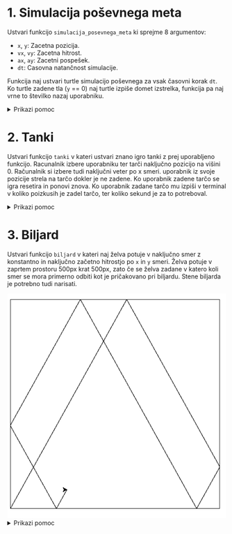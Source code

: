 
# 1. Simulacija poševnega meta

Ustvari funkcijo `simulacija_posevnega_meta` ki sprejme 8 argumentov:

* `x`, `y`: Zacetna pozicija.
* `vx`, `vy`: Zacetna hitrost.
* `ax`, `ay`: Zacetni pospešek.
* `dt`: Casovna natančnost simulacije.

Funkcija naj ustvari turtle simulacijo poševnega za vsak časovni korak `dt`. Ko turtle zadene tla (`y` == 0) naj turtle izpiše domet izstrelka,
funkcija pa naj vrne to številko nazaj uporabniku.

<details>

<summary>Prikazi pomoc</summary>

```python
import turtle

turtle.write(f"To je test: {a}")
turtle.goto(x, y)
turtle.speed(-1)
turtle.exitonclick()

def funkcija(a, b):
  return a + b

for i in range(0, 10, 1):
  print(i)

while(True):
  break

if(2 > 3):
  print("Hello")
```

</details>

# 2. Tanki

Ustvari funkcijo `tanki` v kateri ustvari znano igro tanki z prej uporabljeno funkcijo. Racunalnik izbere uporabniku ter tarči naključno pozicijo na višini 0.
Računalnik si izbere tudi naključni veter po x smeri. uporabnik iz svoje pozicije strela na tarčo dokler je ne zadene.
Ko uporabnik zadene tarčo se igra resetira in ponovi znova. Ko uporabnik zadane tarčo mu izpiši v terminal v koliko poizkusih je zadel tarčo,
ter koliko sekund je za to potreboval.

<details>

<summary>Prikazi pomoc</summary>

```python
import turtle
import time
import random

random.randint(0, 100) # Vrne nakljucno stevilko med 0 in 100
time.time() # Vrne cas izvajanja programa v sekundah.
turtle.write(f"To je test: {a}")
turtle.dot(10, "red") # Narise rdeco piko velikosti 10px
turtle.goto(x, y)
turtle.speed(-1)
turtle.exitonclick()

def funkcija(a, b):
  return a + b

for i in range(0, 10, 1):
  print(i)

while(True):
  break

if(2 > 3):
  print("Hello")
```

</details>

# 3. Biljard

Ustvari funkcijo `biljard` v kateri naj želva potuje v naključno smer z konstantno in naključno začetno hitrostjo po `x` in `y` smeri.
Želva potuje v zaprtem prostoru 500px krat 500px, zato če se želva zadane v katero koli smer se mora primerno odbiti kot je pričakovano pri biljardu.
Stene biljarda je potrebno tudi narisati.

<img src="https://github.com/urosjarc/informatika/blob/main/media/turtle_biljard.png">

<details>

<summary>Prikazi pomoc</summary>

```python
import turtle
import time

turtle.goto(x, y)
turtle.speed(-1)
turtle.exitonclick()

def funkcija(a, b):
  return a + b

for i in range(0, 10, 1):
  print(i)

while(True):
  break

if(2 > 3):
  print("Hello")
```

</details>
